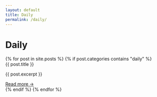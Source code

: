 ```yaml
---
layout: default
title: Daily
permalink: /daily/
---
```


<h1>Daily</h1>

<div class="post-grid">
  {% for post in site.posts %}
    {% if post.categories contains "daily" %}
      <div class="post-card">
        <h2<a href="{{ site.baseurl }}{{ post.url }}">{{ post.title }}</a></h2>
        <p>{{ post.excerpt }}</p>
        <a class="read-more" href="{{ post.url }}">Read more →</a>
      </div>
    {% endif %}
  {% endfor %}
</div>

